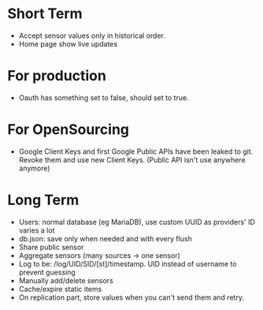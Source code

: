 # Short Term

- Accept sensor values only in historical order.
- Home page show live updates


# For production

- Oauth has something set to false, should set to true.

# For OpenSourcing

- Google Client Keys and first Google Public APIs have been leaked to git. Revoke them and use new Client Keys. (Public API isn't use anywhere anymore)


# Long Term

- Users: normal database (eg MariaDB), use custom UUID as providers' ID varies a lot
- db.json: save only when needed and with every flush
- Share public sensor
- Aggregate sensors (many sources -> one sensor)
- Log to be: /log/UID/SID/[st]/timestamp. UID instead of username to prevent guessing
- Manually add/delete sensors
- Cache/expire static items
- On replication part, store values when you can't send them and retry.
